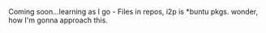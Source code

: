 Coming soon...learning as I go - Files in repos, i2p is *buntu pkgs. wonder, how I'm gonna approach this.